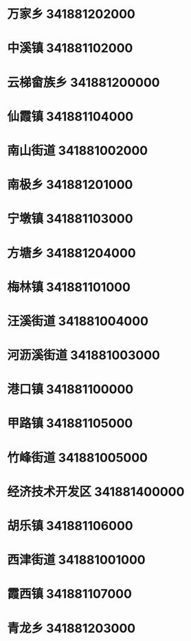 # 万家乡 341881202000
# 中溪镇 341881102000
# 云梯畲族乡 341881200000
# 仙霞镇 341881104000
# 南山街道 341881002000
# 南极乡 341881201000
# 宁墩镇 341881103000
# 方塘乡 341881204000
# 梅林镇 341881101000
# 汪溪街道 341881004000
# 河沥溪街道 341881003000
# 港口镇 341881100000
# 甲路镇 341881105000
# 竹峰街道 341881005000
# 经济技术开发区 341881400000
# 胡乐镇 341881106000
# 西津街道 341881001000
# 霞西镇 341881107000
# 青龙乡 341881203000

